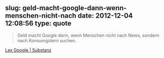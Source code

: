 slug: geld-macht-google-dann-wenn-menschen-nicht-nach
date: 2012-12-04 12:08:56
type: quote
---

> Geld macht Google dann, wenn Menschen nicht nach News, sondern nach Konsumgütern suchen.

[Lex Google | Substanz](http://substanz.davidherzog.ch/lex-google/)
